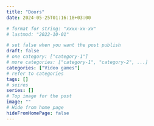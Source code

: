 ```yaml
---
title: "Doors"
date: 2024-05-25T01:16:18+03:00

# format for string: "xxxx-xx-xx"
# lastmod: "2022-10-01"

# set false when you want the post publish
draft: false
# one category: ["category-1"]
# more categories: ["category-1", "category-2", ...]
categories: ["Video games"]
# refer to categories
tags: []
# seires
series: []
# Top image for the post
image: ""
# Hide from home page
hideFromHomePage: false
---
```


<!--more-->